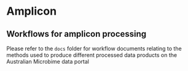 # Amplicon 

## Workflows for amplicon processing

Please refer to the `docs` folder for workflow documents relating to the methods used to produce different processed data products on the Australian Microbime data portal